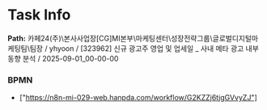 # Task Info

**Path:** 카페24(주)\본사사업장\[CG]MI본부\마케팅센터\성장전략그룹\글로벌디지털마케팅팀\팀장 / yhyoon / [323962] 신규 광고주 영업 및 업세일 _ 사내 메타 광고 내부 동향 분석 / 2025-09-01_00-00-00

### BPMN
- ["https://n8n-mi-029-web.hanpda.com/workflow/G2KZZj6tjgGVvyZJ"]

